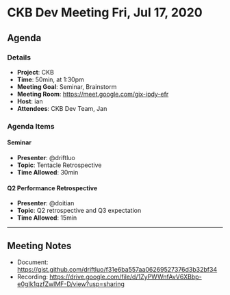 # CKB Dev Meeting Fri, Jul 17, 2020

## Agenda

### Details

* **Project**: CKB
* **Time**: 50min, at 1:30pm
* **Meeting Goal**: Seminar, Brainstorm
* **Meeting Room**: https://meet.google.com/gix-ipdy-efr
* **Host**: ian
* **Attendees**: CKB Dev Team, Jan

### Agenda Items

#### Seminar

* **Presenter**: @driftluo
* **Topic**: Tentacle Retrospective
* **Time Allowed**: 30min

#### Q2 Performance Retrospective

* **Presenter**: @doitian
* **Topic**: Q2 retrospective and Q3 expectation
* **Time Allowed**: 15min

---
## Meeting Notes

* Document: https://gist.github.com/driftluo/f31e6ba557aa06269527376d3b32bf34
* Recording: https://drive.google.com/file/d/1ZyPWWnfAvV6XBbp-e0gIk1qzfZwlMF-D/view?usp=sharing
